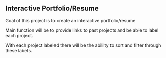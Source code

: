 ## Interactive Portfolio/Resume

Goal of this project is to create an interactive portfolio/resume

Main function will be to provide links to past projects and be able to label each project.

With each project labeled there will be the abililty to sort and filter through these labels.
